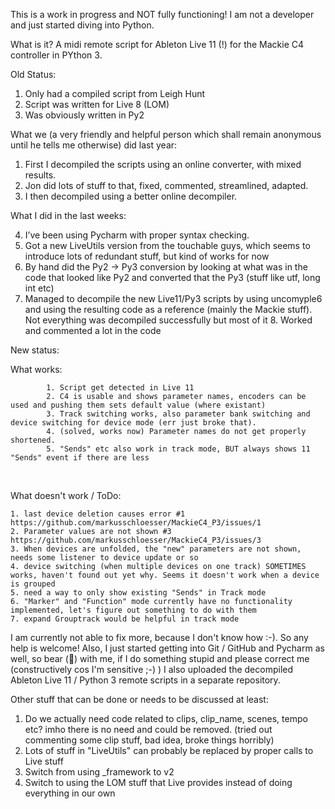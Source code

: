 This is a work in progress and NOT fully functioning! 
I am not a developer and just started diving into Python.

What is it?
A midi remote script for Ableton Live 11 (!) for the Mackie C4 controller in PYthon 3.

Old Status:
1. Only had a compiled script from Leigh Hunt
2. Script was written for Live 8 (LOM)
3. Was obviously written in Py2
 

What we (a very friendly and helpful person which shall remain anonymous until he tells me otherwise) did last year:
  1. First I decompiled the scripts using an online converter, with mixed results.
  2. Jon did lots of stuff to that, fixed, commented, streamlined, adapted. 
  3. I then decompiled using a better online decompiler.
 

What I did in the last weeks:

  4. I’ve been using Pycharm with proper syntax checking.
  5. Got a new LiveUtils version from the touchable guys, which seems to introduce lots of redundant stuff, but kind of works for now
  6. By hand did the Py2 -> Py3 conversion by looking at what was in the code that looked like Py2 and converted that the Py3 (stuff like utf, long int etc)
  7. Managed to decompile the new Live11/Py3 scripts by using uncomyple6 and using the resulting code as a reference (mainly the Mackie stuff). Not everything was decompiled successfully but most of it
	8. Worked and commented a lot in the code
 


New status:

What works:

			1. Script get detected in Live 11
			2. C4 is usable and shows parameter names, encoders can be used and pushing them sets default value (where existant)
			3. Track switching works, also parameter bank switching and device switching for device mode (err just broke that). 
			4. (solved, works now) Parameter names do not get properly shortened.  
			5. "Sends" etc also work in track mode, BUT always shows 11 "Sends" event if there are less	
 

What doesn't work / ToDo:

    1. last device deletion causes error #1 https://github.com/markusschloesser/MackieC4_P3/issues/1
    2. Parameter values are not shown #3 https://github.com/markusschloesser/MackieC4_P3/issues/3
    3. When devices are unfolded, the "new" parameters are not shown, needs some listener to device update or so
    4. device switching (when multiple devices on one track) SOMETIMES works, haven't found out yet why. Seems it doesn't work when a device is grouped
    5. need a way to only show existing "Sends" in Track mode
    6. "Marker" and "Function" mode currently have no functionality implemented, let's figure out something to do with them
	7. expand Grouptrack would be helpful in track mode


I am currently not able to fix more, because I don't know how :-). So any help is welcome! Also, I just started getting into Git / GitHub and Pycharm as well, so bear (🐻) with me, if I do something stupid and please correct me (constructively cos I'm sensitive ;-) )
I also uploaded the decompiled Ableton Live 11 / Python 3 remote scripts in a separate repository.

Other stuff that can be done or needs to be discussed at least:
1. Do we actually need code related to clips, clip_name, scenes, tempo etc? imho there is no need and could be removed. (tried out commenting some clip stuff, bad idea, broke things horribly) 
2. Lots of stuff in "LiveUtils" can probably be replaced by proper calls to Live stuff
3. Switch from using _framework to v2
4. Switch to using the LOM stuff that Live provides instead of doing everything in our own 
